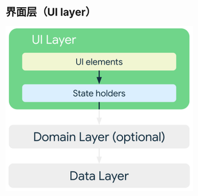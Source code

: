 # 界面层（UI layer）

<img 
    src="/Android/Architecture/assets/mad-arch-overview-ui.png"
    alt="Architecture UI"
    width="666">
